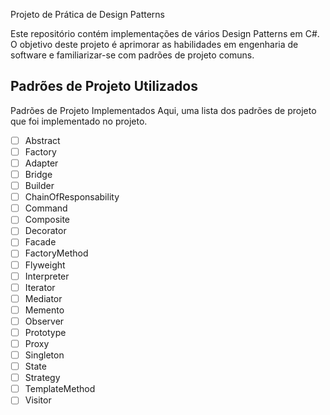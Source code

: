 Projeto de Prática de Design Patterns

Este repositório contém implementações de vários Design Patterns em C#. O objetivo deste projeto é aprimorar as habilidades em engenharia de software e familiarizar-se com padrões de projeto comuns.

## Padrões de Projeto Utilizados

Padrões de Projeto Implementados
Aqui, uma lista dos padrões de projeto que foi implementado no projeto.

- [ ] Abstract
- [ ] Factory
- [ ] Adapter
- [ ] Bridge
- [ ] Builder
- [ ] ChainOfResponsability
- [ ] Command
- [ ] Composite
- [ ] Decorator
- [ ] Facade
- [ ] FactoryMethod
- [ ] Flyweight
- [ ] Interpreter
- [ ] Iterator
- [ ] Mediator
- [ ] Memento
- [ ] Observer
- [ ] Prototype
- [ ] Proxy
- [ ] Singleton
- [ ] State
- [ ] Strategy
- [ ] TemplateMethod
- [ ] Visitor
